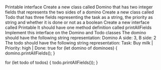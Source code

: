 Printable interface
Create a new class called Domino that has two integer fields that represents the two sides of a domino
Create a new class called Todo that has three fields representing the task as a string, the priority as string and whether it is done or not as a boolean
Create a new interface called Printable
It should have one method definition called printAllFields
Implement this interface on the Domino and Todo classes
The domino should have the following string representation: Domino A side: 3, B side: 2
The todo should have the following string representation: Task: Buy milk | Priority: high | Done: true
for (let domino of dominoes) {
  domino.printAllFields();
}

for (let todo of todos) {
  todo.printAllFields());
}